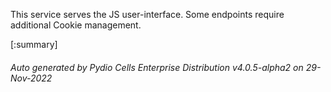 






This service serves the JS user-interface. Some endpoints require additional Cookie management.

[:summary]

###### Auto generated by Pydio Cells Enterprise Distribution v4.0.5-alpha2 on 29-Nov-2022
